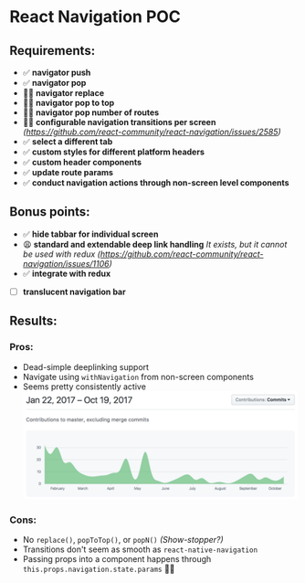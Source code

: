 # React Navigation POC

## Requirements:
 - ✅ **navigator push**
 - ✅ **navigator pop**
 - 👎🏼 **navigator replace**
 - 👎🏼 **navigator pop to top**
 - 👎🏼 **navigator pop number of routes**
 - 👎🏼 **configurable navigation transitions per screen** _(https://github.com/react-community/react-navigation/issues/2585)_
 - ✅ **select a different tab**
 - ✅ **custom styles for different platform headers**
 - ✅ **custom header components**
 - ✅ **update route params**
 - ✅ **conduct navigation actions through non-screen level components**

## Bonus points:
 - ✅ **hide tabbar for individual screen**
 - 😩 **standard and extendable deep link handling** _It exists, but it cannot be used with redux (https://github.com/react-community/react-navigation/issues/1106)_
 - ✅ **integrate with redux**
 - [ ] **translucent navigation bar**

## Results:

### Pros:
 - Dead-simple deeplinking support
 - Navigate using `withNavigation` from non-screen components
 - Seems pretty consistently active
![react-navigation activity](activity.png)

### Cons:
 - No `replace()`, `popToTop()`, or `popN()` _(Show-stopper?)_
 - Transitions don't seem as smooth as `react-native-navigation`
 - Passing props into a component happens through `this.props.navigation.state.params` 👎🏼
